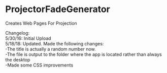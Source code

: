 # ProjectorFadeGenerator
Creates Web Pages For Projection

Changelog:  
    5/30/16: Initial Upload  
    5/18/18: Updated.  Made the following changes:  
    -The title is actually a random number now.  
    -The file is output to the folder where the app is located rather than always the desktop  
    -Made some CSS improvements
